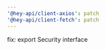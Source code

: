 ```yaml
---
'@hey-api/client-axios': patch
'@hey-api/client-fetch': patch
---
```


fix: export Security interface
